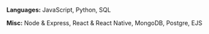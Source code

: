 <b>Languages:</b> JavaScript, Python, SQL

<b>Misc:</b> Node & Express, React & React Native, MongoDB, Postgre, EJS
